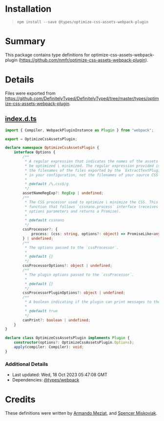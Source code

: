 # Installation
> `npm install --save @types/optimize-css-assets-webpack-plugin`

# Summary
This package contains type definitions for optimize-css-assets-webpack-plugin (https://github.com/nmfr/optimize-css-assets-webpack-plugin).

# Details
Files were exported from https://github.com/DefinitelyTyped/DefinitelyTyped/tree/master/types/optimize-css-assets-webpack-plugin.
## [index.d.ts](https://github.com/DefinitelyTyped/DefinitelyTyped/tree/master/types/optimize-css-assets-webpack-plugin/index.d.ts)
````ts
import { Compiler, WebpackPluginInstance as Plugin } from "webpack";

export = OptimizeCssAssetsPlugin;

declare namespace OptimizeCssAssetsPlugin {
    interface Options {
        /**
         * A regular expression that indicates the names of the assets that should
         * be optimized \ minimized. The regular expression provided is run against
         * the filenames of the files exported by the `ExtractTextPlugin` instances
         * in your configuration, not the filenames of your source CSS files
         *
         * @default /\.css$/g
         */
        assetNameRegExp?: RegExp | undefined;
        /**
         * The CSS processor used to optimize \ minimize the CSS. This should be a
         * function that follows `cssnano.process` interface (receives a CSS and
         * options parameters and returns a Promise).
         *
         * @default cssnano
         */
        cssProcessor?: {
            process: (css: string, options?: object) => PromiseLike<any>;
        } | undefined;
        /**
         * The options passed to the `cssProcessor`.
         *
         * @default {}
         */
        cssProcessorOptions?: object | undefined;
        /**
         * The plugin options passed to the `cssProcessor`.
         *
         * @default {}
         */
        cssProcessorPluginOptions?: object | undefined;
        /**
         * A boolean indicating if the plugin can print messages to the console.
         *
         * @default true
         */
        canPrint?: boolean | undefined;
    }
}

declare class OptimizeCssAssetsPlugin implements Plugin {
    constructor(options?: OptimizeCssAssetsPlugin.Options);
    apply(compiler: Compiler): void;
}

````

### Additional Details
 * Last updated: Wed, 18 Oct 2023 05:47:08 GMT
 * Dependencies: [@types/webpack](https://npmjs.com/package/@types/webpack)

# Credits
These definitions were written by [Armando Meziat](https://github.com/odnamrataizem), and [Spencer Miskoviak](https://github.com/skovy).
